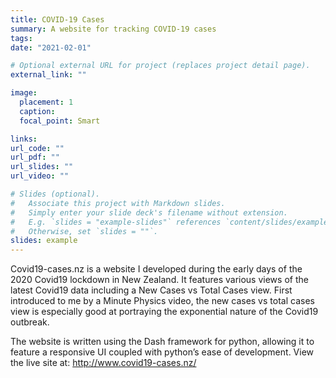 ```yaml
---
title: COVID-19 Cases
summary: A website for tracking COVID-19 cases
tags:
date: "2021-02-01"

# Optional external URL for project (replaces project detail page).
external_link: ""

image:
  placement: 1
  caption: 
  focal_point: Smart

links:
url_code: ""
url_pdf: ""
url_slides: ""
url_video: ""

# Slides (optional).
#   Associate this project with Markdown slides.
#   Simply enter your slide deck's filename without extension.
#   E.g. `slides = "example-slides"` references `content/slides/example-slides.md`.
#   Otherwise, set `slides = ""`.
slides: example
---
```


Covid19-cases.nz is a website I developed during the early days of the 2020 Covid19 lockdown in New Zealand. It features various views of the latest Covid19 data including a New Cases vs Total Cases view. First introduced to me by a Minute Physics video, the new cases vs total cases view is especially good at portraying the exponential nature of the Covid19 outbreak.

The website is written using the Dash framework for python, allowing it to feature a responsive UI coupled with python’s ease of development. 
View the live site at: http://www.covid19-cases.nz/


